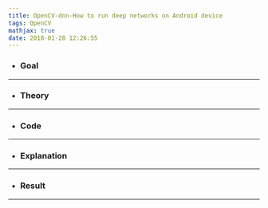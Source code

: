 ```yaml
---
title: OpenCV-dnn-How to run deep networks on Android device
tags: OpenCV
mathjax: true
date: 2018-01-28 12:26:55
---
```

- ### Goal

---
- ### Theory

---
- ### Code

---
- ### Explanation

---
- ### Result

---

